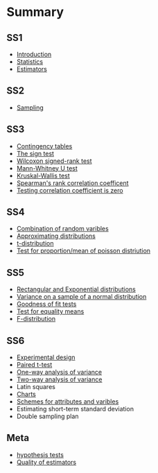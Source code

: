 # Summary

## SS1

* [Introduction](README.md)
* [Statistics](statistics.md)
* [Estimators](standard-error-of-the-mean.md)

## SS2

* [Sampling](ss2/sampling.md)

## SS3

* [Contingency tables](ss3/contingency-tables.md)
* [The sign test](ss3/the-sign-test.md)
* [Wilcoxon signed-rank test](/ss3/wilcoxon-signed-rank-test.md#wilcoxon-signed-rank-test)
* [Mann-Whitney U test](ss3/mann-whitney-u-test.md)
* [Kruskal-Wallis test ](ss3/kruskal-wallis-test.md)
* [Spearman's rank correlation coefficent](ss3/spearman's-rank-correlation-coefficent.md)
* [Testing correlation coefficient is zero](ss3/testing-correlation-coefficient-is-zero.md)

## SS4

* [Combination of random varibles](ss4/combination-of-random-varibles.md)
* [Approximating distributions](ss4/approximating-distributions.md)
* [t-distribution](ss4/t-distribution.md)
* [Test for proportion/mean of poisson distriution](ss4/test-for-proportionmean-of-poisson-distriution.md)

## SS5

* [Rectangular and Exponential distributions](ss5/rectangular-and-exponential-distributions.md)
* [Variance on a sample of a normal distribution](ss5/variance-on-a-sample-of-a-normal-distribution.md)
* [Goodness of fit tests](ss5/goodness-of-fit-tests.md)
* [Test for equality means](ss5/test-for-equality-of-varience-in-normal-distributions.md)
* [F-distribution](ss5/test-equal-variance-of-normal-distributions.md)

## SS6

* [Experimental design](ss6/experimental-design.md)
* [Paired t-test](ss6/paired-t-test.md)
* [One-way analysis of variance](ss6/one-way-analysis-of-variance.md)
* [Two-way analysis of variance](ss6/two-way-analysis-of-variance.md)
* Latin squares
* [Charts](ss6/charts.md)
* [Schemes for attributes and varibles](schemes-for-attributes-and-varibles.md)
* Estimating short-term standard deviation
* Double sampling plan

## Meta

* [hypothesis tests](meta/hypothesis-tests.md)
* [Quality of estimators](meta/quality-of-estimators.md)

